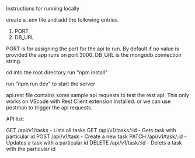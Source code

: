 Instructions for running locally

create a .env file and add the following entries
1. PORT
2. DB_URL

PORT is for assigning the port for the api to run. By default if no value is provided the app runs on port 3000.
DB_URL is the mongodb connection string.

cd into the root directory
run "npm install"

run "npm run dev" to start the server

api.rest file contains some sample api requests to test the rest api. This only works on VScode with Rest Client extension installed.
or we can use postman to trigger the api requests.

API list:

GET /api/v1/tasks - Lists all tasks
GET /api/v1/tasks/:id - Gets task with particular id
POST /api/v1/task - Create a new task
PATCH /api/v1/task/:id - Updates a task with a particular id
DELETE /api/v1/task/:id - Delets a task with the particular id


